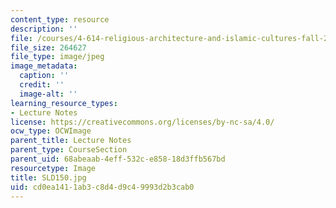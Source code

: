 ```yaml
---
content_type: resource
description: ''
file: /courses/4-614-religious-architecture-and-islamic-cultures-fall-2002/cd0ea1411ab3c8d4d9c49993d2b3cab0_SLD150.jpg
file_size: 264627
file_type: image/jpeg
image_metadata:
  caption: ''
  credit: ''
  image-alt: ''
learning_resource_types:
- Lecture Notes
license: https://creativecommons.org/licenses/by-nc-sa/4.0/
ocw_type: OCWImage
parent_title: Lecture Notes
parent_type: CourseSection
parent_uid: 68abeaab-4eff-532c-e858-18d3ffb567bd
resourcetype: Image
title: SLD150.jpg
uid: cd0ea141-1ab3-c8d4-d9c4-9993d2b3cab0
---
```

